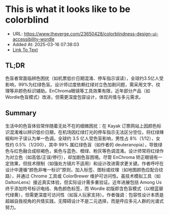 # This is what it looks like to be colorblind
- URL: https://www.theverge.com/23650428/colorblindness-design-ui-accessibility-wordle
- Added At: 2025-03-16 07:38:03
- [Link To Text](2025-03-16-this-is-what-it-looks-like-to-be-colorblind_raw.md)

## TL;DR
色盲者常面临辨色困扰（如机票低价日期混淆、停车指示误读），全球约3.5亿人受影响，99%为红绿色盲。设计师过度依赖红绿对立色加剧问题，需采用文字、纹理等非颜色标识辅助。EnChroma眼镜等工具效果有限，近年部分产品（如Wordle色盲模式）改进，但需更深度包容设计，体现共情与多元需求。

## Summary
生活中的色盲体验常伴随着无处不在的细微困扰：在 Kayak 订票网站上因颜色标识混淆难以辨识低价日期，在机场因红绿灯光的停车指示无法区分空位，将红绿辣椒和叶子误认为单一色调。全球约 3.5 亿人受色盲影响，男性占 8%（1/12），女性约 0.5%（1/200），其中 99% 属红绿色盲（如作者的 deuteranopia），导致绿色与红色融合成棕褐色，紫色与蓝色、橙绿、粉灰等色调混淆。设计师常将红绿作为对立色（如高低/正误/停行），却加剧色盲困境。尽管 EnChroma 矫正眼镜有一定效果，但技术限制（如强处方镜片不适用）和设计改进需求更关键。作者呼吁在设计中遵循“颜色非唯一标识”原则，加入标签、图标或纹理（如地图颜色应配合纹路），并通过 Chrome 工具或 ColorBrewer 维护可访问性。虽技术模拟工具（如 DaltonLens）接近真实体验，但实际设计需多重验证。近年进展包括 Among Us 终于添加符号标识电线、角色颜色标签，而 Wordle 初版即含色盲模式（以橙蓝替代绿黄），但需更深度可访问性（如盲人玩家支持）。作者强调：包容性设计本质是超越自我视角的共情实践，无障碍设计不是二元选择，而是呼应多元人群的光谱式努力。
